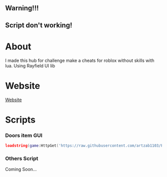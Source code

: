 ## Warning!!!
## Script don't working!

# About
I made this hub for challenge make a cheats for roblox without skills with lua. Using Rayfield UI lib

# Website
[Website](https://sites.google.com/view/popascripts/popascripts)

# Scripts

### Doors item GUI
```lua
loadstring(game:HttpGet('https://raw.githubusercontent.com/artzab1103/PopaScriptsHUB/main/Doors.lua'))()
```

### Others Script
Coming Soon...

